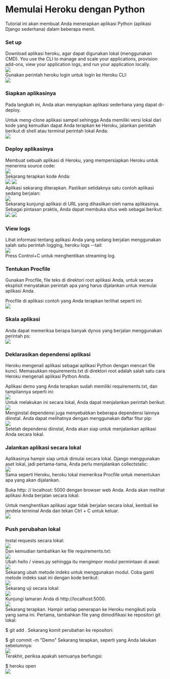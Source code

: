 <h1>Memulai Heroku dengan Python</h1>

Tutorial ini akan membuat Anda menerapkan aplikasi Python (aplikasi Django sederhana) dalam beberapa menit.

<h3>Set up</h3>
Download aplikasi heroku, agar dapat digunakan lokal (menggunakan CMD). You use the CLI to manage and scale your applications, provision add-ons, view your application logs, and run your application locally.
<br>
<img src=lat/cliheroku.png>
<br>
Gunakan perintah heroku login untuk login ke Heroku CLI:
<br>
<img src=lat/login.png>
<h3>Siapkan aplikasinya</h3>
Pada langkah ini, Anda akan menyiapkan aplikasi sederhana yang dapat di-deploy.

Untuk meng-clone aplikasi sampel sehingga Anda memiliki versi lokal dari kode yang kemudian dapat Anda terapkan ke Heroku, jalankan perintah berikut di shell atau terminal perintah lokal Anda:
<br>
<img src=lat/clone.png>
<h3>Deploy aplikasinya</h3>
Membuat sebuah aplikasi di Heroku, yang mempersiapkan Heroku untuk menerima source code:
<br>
<img src=lat/Screenshot_1.png>
<br>
Sekarang terapkan kode Anda:
<br>
<img src=lat/Screenshot_2.png>
<img src=lat/Screenshot_3.png>
<br>
Aplikasi sekarang diterapkan. Pastikan setidaknya satu contoh aplikasi sedang berjalan:
<br>
<img src=lat/Screenshot_4.png>
<br>
Sekarang kunjungi aplikasi di URL yang dihasilkan oleh nama aplikasinya. Sebagai pintasan praktis, Anda dapat membuka situs web sebagai berikut:
<br>
<img src=lat/Screenshot_5.png>
<img src=lat/Screenshot_6.png>
<h3>View logs</h3>
Lihat informasi tentang aplikasi Anda yang sedang berjalan menggunakan salah satu perintah logging, heroku logs --tail:
<br>
<img src=lat/Screenshot_7.png>
<br>
Press Control+C untuk menghentikan streaming log.
<h3>Tentukan Procfile</h3>
Gunakan Procfile, file teks di direktori root aplikasi Anda, untuk secara eksplisit menyatakan perintah apa yang harus dijalankan untuk memulai aplikasi Anda.

Procfile di aplikasi contoh yang Anda terapkan terlihat seperti ini:
<br>
<img src=lat/procfile.png>
<h3>Skala aplikasi</h3>
Anda dapat memeriksa berapa banyak dynos yang berjalan menggunakan perintah ps:
<br>
<img src=lat/Screenshot_8.png>
<h3>Deklarasikan dependensi aplikasi</h3>
Heroku mengenali aplikasi sebagai aplikasi Python dengan mencari file kunci. Memasukkan requirements.txt di direktori root adalah salah satu cara Heroku mengenali aplikasi Python Anda.

Aplikasi demo yang Anda terapkan sudah memiliki requirements.txt, dan tampilannya seperti ini:
<br>
<img src=lat/req.png>
<br>
Untuk melakukan ini secara lokal, Anda dapat menjalankan perintah berikut:
<br>
<img src=lat/Screenshot_11.png>
<br>
Menginstal dependensi juga menyebabkan beberapa dependensi lainnya diinstal. Anda dapat melihatnya dengan menggunakan daftar fitur pip:
<br>
<img src=lat/Screenshot_12.png>
<br>
Setelah dependensi diinstal, Anda akan siap untuk menjalankan aplikasi Anda secara lokal.
<h3>Jalankan aplikasi secara lokal</h3>
Aplikasinya hampir siap untuk dimulai secara lokal. Django menggunakan aset lokal, jadi pertama-tama, Anda perlu menjalankan collectstatic:
<br>
<img src=lat/local.png>
<br>
Sama seperti Heroku, heroku lokal memeriksa Procfile untuk menentukan apa yang akan dijalankan.

Buka http: // localhost: 5000 dengan browser web Anda. Anda akan melihat aplikasi Anda berjalan secara lokal.

Untuk menghentikan aplikasi agar tidak berjalan secara lokal, kembali ke jendela terminal Anda dan tekan Ctrl + C untuk keluar.
<br>
<img src=lat/Screenshot_13.png>

<h3>Push perubahan lokal</h3>
Instal requests secara lokal:
<br>
<img src=lat/requests.png>
<br>
Dan kemudian tambahkan ke file requirements.txt:
<br>
<img src=lat/reqs.png>
<br>
Ubah hello / views.py sehingga itu mengimpor modul permintaan di awal:
<br>
<img src=lat/views.png>
<br>
Sekarang ubah metode indeks untuk menggunakan modul. Coba ganti metode indeks saat ini dengan kode berikut:
<br>
<img src=lat/index.png>
<br>
Sekarang uji secara lokal:
<br>
<img src=lat/locals.png>
<br>
Kunjungi lamaran Anda di http://localhost:5000. 
<br>
<img src=lat/Screenshot_15.png>
<br>
Sekarang terapkan. Hampir setiap penerapan ke Heroku mengikuti pola yang sama ini. Pertama, tambahkan file yang dimodifikasi ke repositori git lokal:

$ git add .
Sekarang komit perubahan ke repositori:

$ git commit -m "Demo"
Sekarang terapkan, seperti yang Anda lakukan sebelumnya:
<br>
<img src=lat/Screenshot_17.png>
<br>Terakhir, periksa apakah semuanya berfungsi:

$ heroku open 
<br>
<img src=lat/Screenshot_16.png>